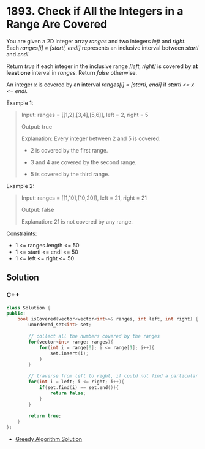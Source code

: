 # 1893. Check if All the Integers in a Range Are Covered

You are given a 2D integer array *ranges* and two integers *left* and *right*. Each *ranges[i] = [starti, endi]* represents an inclusive interval between *starti* and *endi*.

Return *true* if each integer in the inclusive range *[left, right]* is covered by **at least one** interval in *ranges*. Return *false* otherwise.

An integer *x* is covered by an interval *ranges[i] = [starti, endi]* if *starti <= x <= endi*.

Example 1:

> Input: ranges = [[1,2],[3,4],[5,6]], left = 2, right = 5
> 
> Output: true
> 
> Explanation: Every integer between 2 and 5 is covered:
>
>  - 2 is covered by the first range.
> 
> - 3 and 4 are covered by the second range.
> 
> - 5 is covered by the third range.

Example 2:

> Input: ranges = [[1,10],[10,20]], left = 21, right = 21
> 
> Output: false
> 
> Explanation: 21 is not covered by any range. 

Constraints:

* 1 <= ranges.length <= 50
* 1 <= starti <= endi <= 50
* 1 <= left <= right <= 50

## Solution

### C++

```C++
class Solution {
public:    
    bool isCovered(vector<vector<int>>& ranges, int left, int right) {
        unordered_set<int> set;
        
        // collect all the numbers covered by the ranges
        for(vector<int> range: ranges){
            for(int i = range[0]; i <= range[1]; i++){
                set.insert(i);
            }
        }
        
        // traverse from left to right, if could not find a particular number covered by the interval, then it means the number is not covered by the ranges too. 
        for(int i = left; i <= right; i++){
            if(set.find(i) == set.end()){
                return false;
            }
        }
        
        return true;
    }
};
```

* [Greedy Algorithm Solution](../greedy-algorithm/1893.-check-if-all-the-integers-in-a-range-are-covered.md#Solution)
